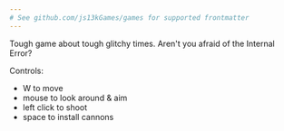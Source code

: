```yaml
---
# See github.com/js13kGames/games for supported frontmatter
---
```

Tough game about tough glitchy times. Aren't you afraid of the Internal Error?

Controls:
- W to move
- mouse to look around & aim
- left click to shoot
- space to install cannons